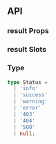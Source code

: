 ## API

### result Props

<field-table :data="resultProps"/>

### result Slots

<field-table :data="resultSlots" type="slots"/>

### Type

```typescript
type Status =
  | 'info'
  | 'success'
  | 'warning'
  | 'error'
  | '403'
  | '404'
  | '500'
  | null;
```

<script setup>
import { ref } from 'vue';

const resultProps = ref([
  {
    name: 'status',
    desc: '结果页显示的状态',
    type: "Status",
    value: "'info'",
  },
  {
    name: 'title',
    desc: '标题内容',
    type: 'string',
    value: '-',
  },
  {
    name: 'subtitle',
    desc: '子标题内容',
    type: 'string',
    value: '-',
  },
]);

const resultSlots = ref([
  {
    name: 'icon',
    desc: '图标',
    type: '-',
    value: '-',
  },
  {
    name: 'title',
    desc: '标题',
    type: '-',
    value: '-',
  },
  {
    name: 'subtitle',
    desc: '副标题',
    type: '-',
    value: '-',
  },
  {
    name: 'extra',
    desc: '操作区',
    type: '-',
    value: '-',
  },
  {
    name: 'default',
    desc: '默认插槽',
    type: '-',
    value: '-',
  },
]);
</script>
